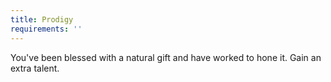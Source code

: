 ```yaml
---
title: Prodigy
requirements: ''
---
```


You've been blessed with a natural gift and have worked to hone it. Gain an extra talent.
